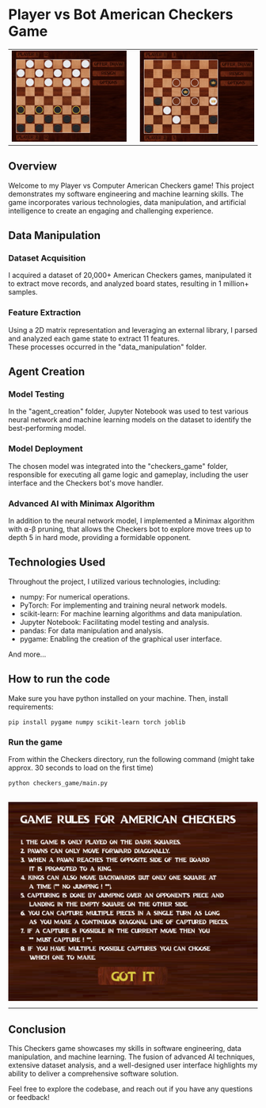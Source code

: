 # Player vs Bot American Checkers Game

<table>
  <tr>
    <td style="padding-right: 20px;">
      <img src="/assets/Screenshot%202023-11-16%20at%2022.26.43.png" width="500">
    </td>
    <td>
      <img src="/assets/Screenshot%202023-11-16%20at%2022.29.17.png" width="500">
    </td>
  </tr>
</table>

## Overview

Welcome to my Player vs Computer American Checkers game! This project demonstrates my software engineering and machine learning skills. The game incorporates various technologies, data manipulation, and artificial intelligence to create an engaging and challenging experience.

## Data Manipulation

### Dataset Acquisition
I acquired a dataset of 20,000+ American Checkers games, manipulated it to extract move records, and analyzed board states, resulting in 1 million+ samples. 

### Feature Extraction
Using a 2D matrix representation and leveraging an external library, I parsed and analyzed each game state to extract 11 features. \
These processes occurred in the "data_manipulation" folder.

## Agent Creation

### Model Testing
In the "agent_creation" folder, Jupyter Notebook was used to test various neural network and machine learning models on the dataset to identify the best-performing model.

### Model Deployment
The chosen model was integrated into the "checkers_game" folder, responsible for executing all game logic and gameplay, including the user interface and the Checkers bot's move handler.

### Advanced AI with Minimax Algorithm
In addition to the neural network model, I implemented a Minimax algorithm with ⍺-β pruning, that allows the Checkers bot to explore move trees up to depth 5 in hard mode, providing a formidable opponent.

## Technologies Used

Throughout the project, I utilized various technologies, including:

- numpy: For numerical operations.
- PyTorch: For implementing and training neural network models.
- scikit-learn: For machine learning algorithms and data manipulation.
- Jupyter Notebook: Facilitating model testing and analysis.
- pandas: For data manipulation and analysis.
- pygame: Enabling the creation of the graphical user interface. 
  
And more...

## How to run the code
Make sure you have python installed on your machine. Then, install requirements:
```
pip install pygame numpy scikit-learn torch joblib
```

### Run the game
From within the Checkers directory, run the following command (might take approx. 30 seconds to load on the first time)
```
python checkers_game/main.py
```

\
<img src="/assets/Screenshot%202023-11-16%20at%2022.29.38.png" style="display: block; margin: 0 auto;" width="700">

---

## Conclusion

This Checkers game showcases my skills in software engineering, data manipulation, and machine learning. The fusion of advanced AI techniques, extensive dataset analysis, and a well-designed user interface highlights my ability to deliver a comprehensive software solution.

Feel free to explore the codebase, and reach out if you have any questions or feedback!
